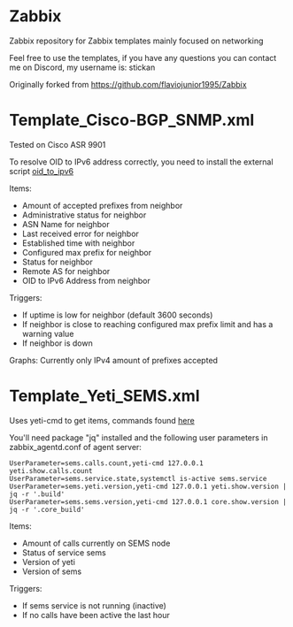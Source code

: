 # Zabbix
Zabbix repository for Zabbix templates mainly focused on networking

Feel free to use the templates, if you have any questions you can contact me on Discord, my username is: stickan

Originally forked from https://github.com/flaviojunior1995/Zabbix

# Template_Cisco-BGP_SNMP.xml

Tested on Cisco ASR 9901

To resolve OID to IPv6 address correctly, you need to install the external script [oid_to_ipv6](https://github.com/johangunnarn/Zabbix/blob/main/External_Scripts/oid_to_ipv6)

Items:
* Amount of accepted prefixes from neighbor
* Administrative status for neighbor
* ASN Name for neighbor
* Last received error for neighbor
* Established time with neighbor
* Configured max prefix for neighbor
* Status for neighbor
* Remote AS for neighbor
* OID to IPv6 Address from neighbor

Triggers:
* If uptime is low for neighbor (default 3600 seconds)
* If neighbor is close to reaching configured max prefix limit and has a warning value
* If neighbor is down

Graphs:
Currently only IPv4 amount of prefixes accepted

# Template_Yeti_SEMS.xml

Uses yeti-cmd to get items, commands found [here](https://yeti-switch.org/docs/en/yeti-cli/commands.html)

You'll need package "jq" installed and the following user parameters in zabbix_agentd.conf of agent server:
```
UserParameter=sems.calls.count,yeti-cmd 127.0.0.1 yeti.show.calls.count
UserParameter=sems.service.state,systemctl is-active sems.service
UserParameter=sems.yeti.version,yeti-cmd 127.0.0.1 yeti.show.version | jq -r '.build'
UserParameter=sems.sems.version,yeti-cmd 127.0.0.1 core.show.version | jq -r '.core_build'
```

Items:
* Amount of calls currently on SEMS node
* Status of service sems
* Version of yeti
* Version of sems

Triggers:
* If sems service is not running (inactive)
* If no calls have been active the last hour
